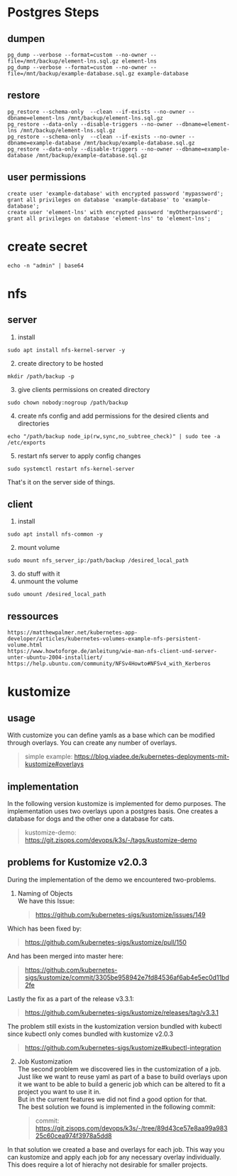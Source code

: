 # Postgres Steps

## dumpen

```
pg_dump --verbose --format=custom --no-owner --file=/mnt/backup/element-lns.sql.gz element-lns
pg_dump --verbose --format=custom --no-owner --file=/mnt/backup/example-database.sql.gz example-database
```

## restore

```
pg_restore --schema-only  --clean --if-exists --no-owner --dbname=element-lns /mnt/backup/element-lns.sql.gz
pg_restore --data-only --disable-triggers --no-owner --dbname=element-lns /mnt/backup/element-lns.sql.gz
pg_restore --schema-only  --clean --if-exists --no-owner --dbname=example-database /mnt/backup/example-database.sql.gz
pg_restore --data-only --disable-triggers --no-owner --dbname=example-database /mnt/backup/example-database.sql.gz
```

## user permissions

```
create user 'example-database' with encrypted password 'mypassword';
grant all privileges on database 'example-database' to 'example-database';
create user 'element-lns' with encrypted password 'myOtherpassword';
grant all privileges on database 'element-lns' to 'element-lns';
```

# create secret

```
echo -n "admin" | base64
```

# nfs

## server

1. install

```
sudo apt install nfs-kernel-server -y
```

2. create directory to be hosted

```
mkdir /path/backup -p
```

3. give clients permissions on created directory

```
sudo chown nobody:nogroup /path/backup
```

4. create nfs config and add permissions for the desired clients and directories

```
echo "/path/backup node_ip(rw,sync,no_subtree_check)" | sudo tee -a /etc/exports
```

5. restart nfs server to apply config changes

```
sudo systemctl restart nfs-kernel-server
```

That's it on the server side of things.

## client

1. install

```
sudo apt install nfs-common -y
```

2. mount volume

```
sudo mount nfs_server_ip:/path/backup /desired_local_path
```

3. do stuff with it
4. unmount the volume

```
sudo umount /desired_local_path
```

## ressources

```
https://matthewpalmer.net/kubernetes-app-developer/articles/kubernetes-volumes-example-nfs-persistent-volume.html
https://www.howtoforge.de/anleitung/wie-man-nfs-client-und-server-unter-ubuntu-2004-installiert/
https://help.ubuntu.com/community/NFSv4Howto#NFSv4_with_Kerberos
```

# kustomize

## usage

With customize you can define yamls as a base which can be modified through overlays.
You can create any number of overlays.

> simple example: https://blog.viadee.de/kubernetes-deployments-mit-kustomize#overlays

## implementation

In the following version kustomize is implemented for demo purposes.
The implementation uses two overlays upon a postgres basis.
One creates a database for dogs and the other one a database for cats.

> kustomize-demo: https://git.zisops.com/devops/k3s/-/tags/kustomize-demo

## problems for Kustomize v2.0.3

During the implementation of the demo we encountered two-problems.

1. Naming of Objects  
   We have this Issue:
    > https://github.com/kubernetes-sigs/kustomize/issues/149

Which has been fixed by:

> https://github.com/kubernetes-sigs/kustomize/pull/150

And has been merged into master here:

> https://github.com/kubernetes-sigs/kustomize/commit/3305be958942e7fd84536af6ab4e5ec0d11bd2fe

Lastly the fix as a part of the release v3.3.1:

> https://github.com/kubernetes-sigs/kustomize/releases/tag/v3.3.1

The problem still exists in the kustomization version bundled with kubectl since kubectl only comes bundled with kustomize v2.0.3

> https://github.com/kubernetes-sigs/kustomize#kubectl-integration

2. Job Kustomization  
   The second problem we discovered lies in the customization of a job.  
   Just like we want to reuse yaml as part of a base to build overlays upon it we want to be able to build a generic job which can be altered to fit a project you want to use it in.  
   But in the current features we did not find a good option for that.  
   The best solution we found is implemented in the following commit:
    > commit: https://git.zisops.com/devops/k3s/-/tree/89d43ce57e8aa99a98325c60cea974f3978a5dd8

In that solution we created a base and overlays for each job. This way you can kustomize and apply each job for any necessary overlay individually.  
This does require a lot of hierachy not desirable for smaller projects.

